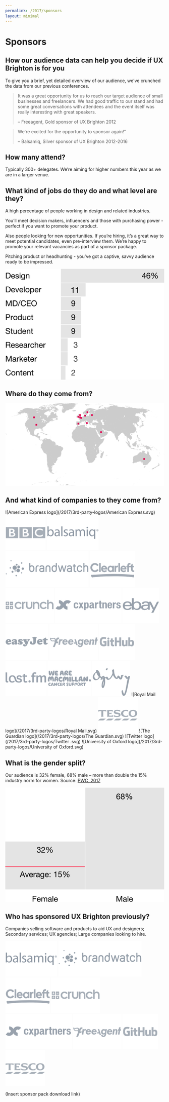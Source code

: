 ```yaml
---
permalink: /2017/sponsors
layout: minimal
---
```


# Sponsors
## How our audience data can help you decide if UX Brighton is for you
 
To give you a brief, yet detailed overview of our audience, we’ve crunched the data from our previous conferences.
 
> It was a great opportunity for us to reach our target audience of small businesses and freelancers. We had good traffic to our stand and had some great conversations with attendees and the event itself was really interesting with great speakers. 
>
> – Freeagent, Gold sponsor of UX Brighton 2012
 
> We're excited for the opportunity to sponsor again!"
>
> – Balsamiq, Silver sponsor of UX Brighton 2012-2016

## How many attend?
Typically 300+ delegates. We’re aiming for higher numbers this year as we are in a larger venue.
## What kind of jobs do they do and what level are they? 
 
A high percentage of people working in design and related industries. 
 
You’ll meet decision makers, influencers and those with purchasing power - perfect if you want to promote your product.
 
Also people looking for new opportunities. If you’re hiring, it’s a great way to meet potential candidates, even pre-interview them. We’re happy to promote your relevant vacancies as part of a sponsor package.
 
Pitching product or headhunting - you've got a captive, savvy audience ready to be impressed.

![Job titles graphic](/2017/graphics/job-titles@3x.svg)

## Where do they come from?

![Attendee origins graphic](/2017/graphics/attendee-origins.svg)

## And what kind of companies to they come from?

![American Express logo](/2017/3rd-party-logos/American Express.svg) 
![BBC logo](/2017/3rd-party-logos/BBC.svg)
![Balsamiq logo](/2017/3rd-party-logos/Balsamiq.svg)
![Brandwatch logo](/2017/3rd-party-logos/Brandwatch.svg)
![Clearleft logo](/2017/3rd-party-logos/Clearleft.svg)
![Crunch logo](/2017/3rd-party-logos/Crunch.svg)
![cxpartners logo](/2017/3rd-party-logos/cxpartners.svg)
![EBay logo](/2017/3rd-party-logos/EBay.svg)
![EasyJet logo](/2017/3rd-party-logos/EasyJet.svg)
![Freeagent logo](/2017/3rd-party-logos/Freeagent.svg)
![GitHub logo](/2017/3rd-party-logos/GitHub.svg)
![LastFM logo](/2017/3rd-party-logos/Last.fm.svg)
![Macmillan logo](/2017/3rd-party-logos/Macmillan.svg)
![Ogilvy logo](/2017/3rd-party-logos/Ogilvy.svg)
![Royal Mail logo](/2017/3rd-party-logos/Royal Mail.svg)
![Tesco logo](/2017/3rd-party-logos/Tesco.svg)
![The Guardian logo](/2017/3rd-party-logos/The Guardian.svg)
![Twitter logo](/2017/3rd-party-logos/Twitter .svg)
![University of Oxford logo](/2017/3rd-party-logos/University of Oxford.svg)

## What is the gender split?
Our audience is 32% female, 68% male – more than double the 15% industry norm for women.
Source: [PWC, 2017](https://www.linkedin.com/pulse/women-technology-time-close-gender-gap-sheridan-ash)

![Gender split graphic](/2017/graphics/gender-split@3x.svg)

## Who has sponsored UX Brighton previously?
Companies selling software and products to aid UX and designers; Secondary services; UX agencies; Large companies looking to hire.

![Balsamiq logo](/2017/3rd-party-logos/Balsamiq.svg)
![Brandwatch logo](/2017/3rd-party-logos/Brandwatch.svg)
![Clearleft logo](/2017/3rd-party-logos/Clearleft.svg)
![Crunch logo](/2017/3rd-party-logos/Crunch.svg)
![cxpartners logo](/2017/3rd-party-logos/cxpartners.svg)
![Freeagent logo](/2017/3rd-party-logos/Freeagent.svg)
![GitHub logo](/2017/3rd-party-logos/GitHub.svg)
![Tesco logo](/2017/3rd-party-logos/Tesco.svg)

(Insert sponsor pack download link)
